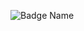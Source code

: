    ![Badge Name](https://img.shields.io/badge/<badge>-%23<badge-color>.svg?style=for-the-badge&logo=<badge>&logoColor=<logo-color>)
